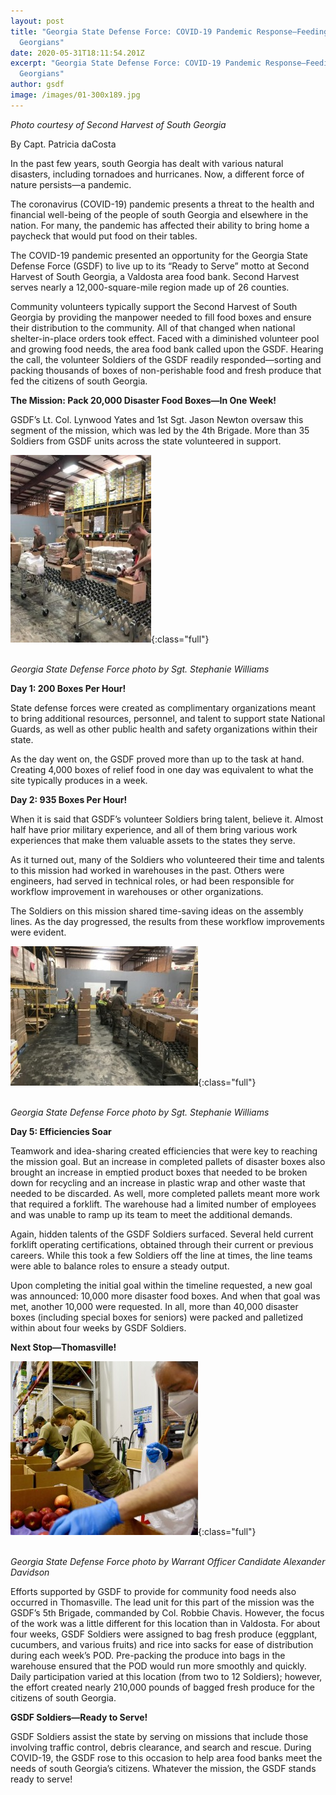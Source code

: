 ```yaml
---
layout: post
title: "Georgia State Defense Force: COVID-19 Pandemic Response—Feeding South
  Georgians"
date: 2020-05-31T18:11:54.201Z
excerpt: "Georgia State Defense Force: COVID-19 Pandemic Response—Feeding South
  Georgians"
author: gsdf
image: /images/01-300x189.jpg
---
```

*Photo courtesy of Second Harvest of South Georgia*

By Capt. Patricia daCosta

In the past few years, south Georgia has dealt with various natural disasters, including tornadoes and hurricanes. Now, a different force of nature persists—a pandemic.

The coronavirus (COVID-19) pandemic presents a threat to the health and financial well-being of the people of south Georgia and elsewhere in the nation. For many, the pandemic has affected their ability to bring home a paycheck that would put food on their tables.

The COVID-19 pandemic presented an opportunity for the Georgia State Defense Force (GSDF) to live up to its “Ready to Serve” motto at Second Harvest of South Georgia, a Valdosta area food bank. Second Harvest serves nearly a 12,000-square-mile region made up of 26 counties.

Community volunteers typically support the Second Harvest of South Georgia by providing the manpower needed to fill food boxes and ensure their distribution to the community. All of that changed when national shelter-in-place orders took effect. Faced with a diminished volunteer pool and growing food needs, the area food bank called upon the GSDF. Hearing the call, the volunteer Soldiers of the GSDF readily responded—sorting and packing thousands of boxes of non-perishable food and fresh produce that fed the citizens of south Georgia.

**The Mission: Pack 20,000 Disaster Food Boxes—In One Week!**

GSDF’s Lt. Col. Lynwood Yates and 1st Sgt. Jason Newton oversaw this segment of the mission, which was led by the 4th Brigade. More than 35 Soldiers from GSDF units across the state volunteered in support.

![Georgia State Defense Force photo by Sgt. Stephanie Williams](/images/02-225x300.jpg){:class="full"}

\
*Georgia State Defense Force photo by Sgt. Stephanie Williams*

**Day 1: 200 Boxes Per Hour!**

State defense forces were created as complimentary organizations meant to bring additional resources, personnel, and talent to support state National Guards, as well as other public health and safety organizations within their state.

As the day went on, the GSDF proved more than up to the task at hand. Creating 4,000 boxes of relief food in one day was equivalent to what the site typically produces in a week.

**Day 2: 935 Boxes Per Hour!**

When it is said that GSDF’s volunteer Soldiers bring talent, believe it. Almost half have prior military experience, and all of them bring various work experiences that make them valuable assets to the states they serve.

As it turned out, many of the Soldiers who volunteered their time and talents to this mission had worked in warehouses in the past. Others were engineers, had served in technical roles, or had been responsible for workflow improvement in warehouses or other organizations.

The Soldiers on this mission shared time-saving ideas on the assembly lines. As the day progressed, the results from these workflow improvements were evident.

![Georgia State Defense Force photo by Sgt. Stephanie Williams](/images/03-300x223.jpg){:class="full"}

\
*Georgia State Defense Force photo by Sgt. Stephanie Williams*

**Day 5: Efficiencies Soar**

Teamwork and idea-sharing created efficiencies that were key to reaching the mission goal. But an increase in completed pallets of disaster boxes also brought an increase in emptied product boxes that needed to be broken down for recycling and an increase in plastic wrap and other waste that needed to be discarded. As well, more completed pallets meant more work that required a forklift. The warehouse had a limited number of employees and was unable to ramp up its team to meet the additional demands.

Again, hidden talents of the GSDF Soldiers surfaced. Several held current forklift operating certifications, obtained through their current or previous careers. While this took a few Soldiers off the line at times, the line teams were able to balance roles to ensure a steady output.

Upon completing the initial goal within the timeline requested, a new goal was announced: 10,000 more disaster food boxes. And when that goal was met, another 10,000 were requested. In all, more than 40,000 disaster boxes (including special boxes for seniors) were packed and palletized within about four weeks by GSDF Soldiers.

**Next Stop—Thomasville!**

![Georgia State Defense Force photo by  Warrant Officer Candidate Alexander Davidson](/images/04-e1591051977752-300x278.jpg){:class="full"}

\
*Georgia State Defense Force photo by Warrant Officer Candidate Alexander Davidson*

Efforts supported by GSDF to provide for community food needs also occurred in Thomasville. The lead unit for this part of the mission was the GSDF’s 5th Brigade, commanded by Col. Robbie Chavis. However, the focus of the work was a little different for this location than in Valdosta. For about four weeks, GSDF Soldiers were assigned to bag fresh produce (eggplant, cucumbers, and various fruits) and rice into sacks for ease of distribution during each week’s POD. Pre-packing the produce into bags in the warehouse ensured that the POD would run more smoothly and quickly. Daily participation varied at this location (from two to 12 Soldiers); however, the effort created nearly 210,000 pounds of bagged fresh produce for the citizens of south Georgia.

**GSDF Soldiers—Ready to Serve!**

GSDF Soldiers assist the state by serving on missions that include those involving traffic control, debris clearance, and search and rescue. During COVID-19, the GSDF rose to this occasion to help area food banks meet the needs of south Georgia’s citizens. Whatever the mission, the GSDF stands ready to serve!
